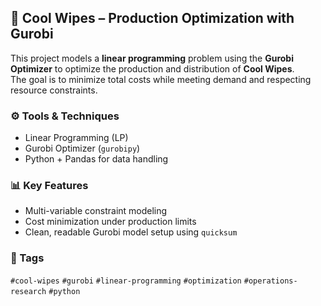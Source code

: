 ## 🧻 Cool Wipes – Production Optimization with Gurobi

This project models a **linear programming** problem using the **Gurobi Optimizer** to optimize the production and distribution of **Cool Wipes**.  
The goal is to minimize total costs while meeting demand and respecting resource constraints.

### ⚙️ Tools & Techniques
- Linear Programming (LP)
- Gurobi Optimizer (`gurobipy`)
- Python + Pandas for data handling

### 📊 Key Features
- Multi-variable constraint modeling
- Cost minimization under production limits
- Clean, readable Gurobi model setup using `quicksum`

### 🔖 Tags
`#cool-wipes` `#gurobi` `#linear-programming` `#optimization` `#operations-research` `#python`
